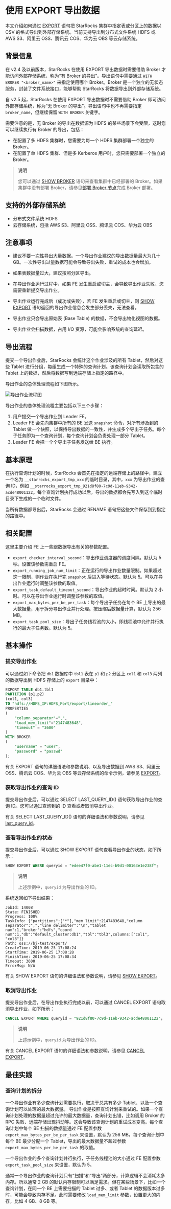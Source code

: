 # 使用 EXPORT 导出数据

本文介绍如何通过 [EXPORT](../sql-reference/sql-statements/data-manipulation/EXPORT.md) 语句把 StarRocks 集群中指定表或分区上的数据以 CSV 的格式导出到外部存储系统。当前支持导出到分布式文件系统 HDFS 或 AWS S3、阿里云 OSS、腾讯云 COS、华为云 OBS 等云存储系统。

## 背景信息

在 v2.4 及以前版本，StarRocks 在使用 EXPORT 导出数据时需要借助 Broker 才能访问外部存储系统，称为“有 Broker 的导出”。导出语句中需要通过 `WITH BROKER "<broker_name>"` 来指定使用哪个 Broker。Broker 是一个独立的无状态服务，封装了文件系统接口，能够帮助 StarRocks 将数据导出到外部存储系统。

自 v2.5 起，StarRocks 在使用 EXPORT 导出数据时不需要借助 Broker 即可访问外部存储系统，称为“无 Broker 的导出”。导出语句中也不再需要指定 `broker_name`，但继续保留 `WITH BROKER` 关键字。

需要注意的是，无 Broker 的导出在数据源为 HDFS 的某些场景下会受限，这时您可以继续执行有 Broker 的导出，包括：

- 在配置了多 HDFS 集群时，您需要为每一个 HDFS 集群部署一个独立的 Broker。
- 在配置了单 HDFS 集群、但是多 Kerberos 用户时，您只需要部署一个独立的 Broker。

> **说明**
>
> 您可以通过 [SHOW BROKER](/sql-reference/sql-statements/Administration/SHOW%20BROKER.md) 语句来查看集群中已经部署的 Broker。如果集群中没有部署 Broker，请参见[部署 Broker 节点](/deployment/deploy_broker.md)完成 Broker 部署。

## 支持的外部存储系统

- 分布式文件系统 HDFS
- 云存储系统，包括 AWS S3、阿里云 OSS、腾讯云 COS、华为云 OBS

## 注意事项

- 建议不要一次性导出大量数据。一个导出作业建议的导出数据量最大为几十 GB。一次性导出过量数据可能会导致导出失败，重试的成本也会增加。

- 如果表数据量过大，建议按照分区导出。

- 在导出作业运行过程中，如果 FE 发生重启或切主，会导致导出作业失败，您需要重新提交导出作业。

- 导出作业运行完成后（成功或失败），若 FE 发生重启或切主，则 [SHOW EXPORT](../sql-reference/sql-statements/data-manipulation/SHOW%20EXPORT.md) 语句返回的导出作业信息会发生部分丢失，无法查看。

- 导出作业只会导出原始表 (Base Table) 的数据，不会导出物化视图的数据。

- 导出作业会扫描数据，占用 I/O 资源，可能会影响系统的查询延迟。

## 导出流程

提交一个导出作业后，StarRocks 会统计这个作业涉及的所有 Tablet，然后对这些 Tablet 进行分组，每组生成一个特殊的查询计划。该查询计划会读取所包含的 Tablet 上的数据，然后将数据写到远端存储上指定的路径中。

导出作业的总体处理流程如下图所示。

![导出作业流程图](/assets/5.1-2.png)

导出作业的总体处理流程主要包括以下三个步骤：

1. 用户提交一个导出作业到 Leader FE。
2. Leader FE 会先向集群中所有的 BE 发送 `snapshot` 命令，对所有涉及到的 Tablet 做一个快照，以保持导出数据的一致性，并生成多个导出子任务。每个子任务即为一个查询计划，每个查询计划会负责处理一部分 Tablet。
3. Leader FE 会把一个个导出子任务发送给 BE 执行。

## 基本原理

在执行查询计划的时候，StarRocks 会首先在指定的远端存储上的路径中，建立一个名为 `__starrocks_export_tmp_xxx` 的临时目录，其中，`xxx` 为导出作业的查询 ID，例如 `__starrocks_export_tmp_921d8f80-7c9d-11eb-9342-acde48001122`。每个查询计划执行成功以后，导出的数据都会先写入到这个临时目录下生成的一个临时文件。

当所有数据都导出后，StarRocks 会通过 RENAME 语句把这些文件保存到到指定的路径中。

## 相关配置

这里主要介绍 FE 上一些跟数据导出有关的参数配置。

- `export_checker_interval_second`：导出作业调度器的调度间隔。默认为 5 秒。设置该参数需重启 FE。
- `export_running_job_num_limit`：正在运行的导出作业数量限制。如果超过这一限制，则作业在执行完 `snapshot` 后进入等待状态。默认为 5。可以在导出作业运行时调整该参数的取值。
- `export_task_default_timeout_second`：导出作业的超时时间。默认为 2 小时。可以在导出作业运行时调整该参数的取值。
- `export_max_bytes_per_be_per_task`：每个导出子任务在每个 BE 上导出的最大数据量，用于拆分导出作业并行处理。按压缩后数据量计算，默认为 256 MB。
- `export_task_pool_size`：导出子任务线程池的大小，即线程池中允许并行执行的最大子任务数。默认为 5。

## 基本操作

### 提交导出作业

可以通过如下命令把 `db1` 数据库中 `tbl1` 表在 `p1` 和 `p2` 分区上 `col1` 和 `col3` 两列的数据导出到 HDFS 存储上的 `export` 目录中：

```SQL
EXPORT TABLE db1.tbl1 
PARTITION (p1,p2)
(col1, col3)
TO "hdfs://HDFS_IP:HDFS_Port/export/lineorder_" 
PROPERTIES
(
    "column_separator"=",",
    "load_mem_limit"="2147483648",
    "timeout" = "3600"
)
WITH BROKER
(
    "username" = "user",
    "password" = "passwd"
);
```

有关 EXPORT 语句的详细语法和参数说明、以及导出数据到 AWS S3、阿里云 OSS、腾讯云 COS、华为云 OBS 等云存储系统的命令示例，请参见 [EXPORT](/sql-reference/sql-statements/data-manipulation/EXPORT.md)。

### 获取导出作业的查询 ID

提交导出作业后，可以通过 SELECT LAST_QUERY_ID() 语句获取导出作业的查询 ID。您可以通过查询到的 ID 查看或者取消导出作业。

有关 SELECT LAST_QUERY_ID() 语句的详细语法和参数说明，请参见 [last_query_id](/sql-reference/sql-functions/utility-functions/last_query_id.md)。

### 查看导出作业的状态

提交导出作业后，可以通过 SHOW EXPORT 语句查看导出作业的状态，如下所示：

```SQL
SHOW EXPORT WHERE queryid = "edee47f0-abe1-11ec-b9d1-00163e1e238f";
```

> **说明**
>
> 上述示例中，`queryid` 为导出作业的 ID。

系统返回如下导出结果：

```Plain%20Text
JobId: 14008
State: FINISHED
Progress: 100%
TaskInfo: {"partitions":["*"],"mem limit":2147483648,"column separator":",","line delimiter":"\n","tablet num":1,"broker":"hdfs","coord num":1,"db":"default_cluster:db1","tbl":"tbl3",columns:["col1", "col3"]}
Path: oss://bj-test/export/
CreateTime: 2019-06-25 17:08:24
StartTime: 2019-06-25 17:08:28
FinishTime: 2019-06-25 17:08:34
Timeout: 3600
ErrorMsg: N/A
```

有关 SHOW EXPORT 语句的详细语法和参数说明，请参见 [SHOW EXPORT](/sql-reference/sql-statements/data-manipulation/SHOW%20EXPORT.md)。

### 取消导出作业

提交导出作业后，在导出作业执行完成以前，可以通过 CANCEL EXPORT 语句取消导出作业，如下所示：

```SQL
CANCEL EXPORT WHERE queryid = "921d8f80-7c9d-11eb-9342-acde48001122";
```

> **说明**
>
> 上述示例中，`queryid` 为导出作业的 ID。

有关 CANCEL EXPORT 语句的详细语法和参数说明，请参见 [CANCEL EXPORT](/sql-reference/sql-statements/data-manipulation/CANCEL%20EXPORT.md)。

## 最佳实践

### 查询计划的拆分

一个导出作业有多少查询计划需要执行，取决于总共有多少 Tablet、以及一个查询计划可以处理的最大数据量。 导出作业是按照查询计划来重试的。如果一个查询计划处理的数据量超过允许的最大数据量，查询计划出错，比如调用 Broker 的 RPC 失败、远端存储出现抖动等。这会导致该查询计划的重试成本变高。每个查询计划中每个 BE 扫描的数据量通过 FE 配置参数 `export_max_bytes_per_be_per_task` 来设置，默认为 256 MB。每个查询计划中每个 BE 最少分配一个 Tablet，导出的最大数据量不超过参数 `export_max_bytes_per_be_per_task` 的取值。

一个导出作业的多个查询计划并行执行，子任务线程池的大小通过 FE 配置参数 `export_task_pool_size` 来设置，默认为 5。

通常一个导出作业的查询计划只有“扫描”和“导出”两部分，计算逻辑不会消耗太多内存。所以通常 2 GB 的默认内存限制可以满足需求。但在某些场景下，比如一个查询计划，在同一个 BE 上需要扫描的 Tablet 过多、或者 Tablet 的数据版本过多时，可能会导致内存不足。此时需要修改 `load_mem_limit` 参数，设置更大的内存，比如 4 GB、8 GB 等。

